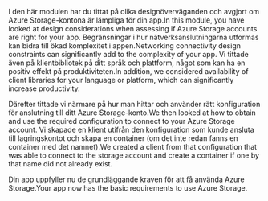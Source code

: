 <span data-ttu-id="70ba9-101">I den här modulen har du tittat på olika designöverväganden och avgjort om Azure Storage-kontona är lämpliga för din app.</span><span class="sxs-lookup"><span data-stu-id="70ba9-101">In this module, you have looked at design considerations when assessing if Azure Storage accounts are right for your app.</span></span> <span data-ttu-id="70ba9-102">Begränsningar i hur nätverksanslutningarna utformas kan bidra till ökad komplexitet i appen.</span><span class="sxs-lookup"><span data-stu-id="70ba9-102">Networking connectivity design constraints can significantly add to the complexity of your app.</span></span> <span data-ttu-id="70ba9-103">Vi tittade även på klientbibliotek på ditt språk och plattform, något som kan ha en positiv effekt på produktiviteten.</span><span class="sxs-lookup"><span data-stu-id="70ba9-103">In addition, we considered availability of client libraries for your language or platform, which can significantly increase productivity.</span></span>

<span data-ttu-id="70ba9-104">Därefter tittade vi närmare på hur man hittar och använder rätt konfiguration för anslutning till ditt Azure Storage-konto.</span><span class="sxs-lookup"><span data-stu-id="70ba9-104">We then looked at how to obtain and use the required configuration to connect to your Azure Storage account.</span></span> <span data-ttu-id="70ba9-105">Vi skapade en klient utifrån den konfiguration som kunde ansluta till lagringskontot och skapa en container (om det inte redan fanns en container med det namnet).</span><span class="sxs-lookup"><span data-stu-id="70ba9-105">We created a client from that configuration that was able to connect to the storage account and create a container if one by that name did not already exist.</span></span>

<span data-ttu-id="70ba9-106">Din app uppfyller nu de grundläggande kraven för att få använda Azure Storage.</span><span class="sxs-lookup"><span data-stu-id="70ba9-106">Your app now has the basic requirements to use Azure Storage.</span></span>


